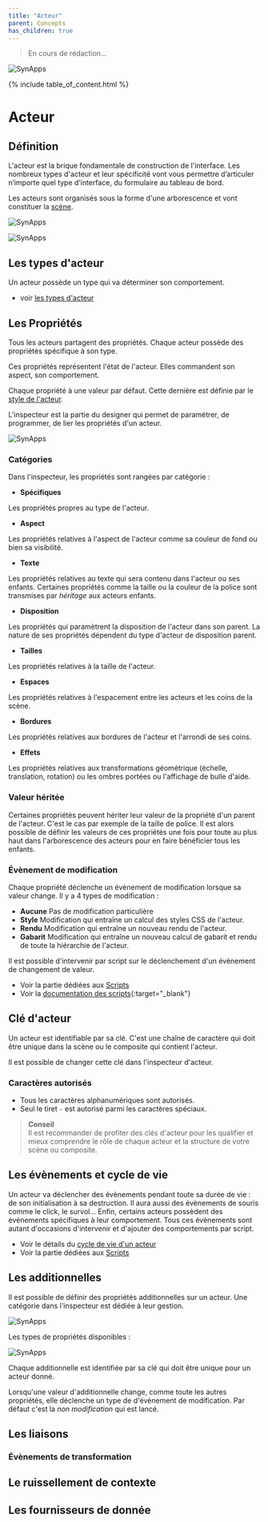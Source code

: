 ```yaml
---
title: "Acteur"
parent: Concepts
has_children: true
---
```


> En cours de rédaction...

![SynApps](../../assets/under-progress.gif)

{% include table_of_content.html %}

# Acteur

## Définition

L'acteur est la brique fondamentale de construction de l'interface. Les nombreux types d'acteur et leur spécificité vont vous permettre d’articuler n’importe quel type d’interface, du formulaire au tableau de bord.

Les acteurs sont organisés sous la forme d'une arborescence et vont constituer la [scène](../scene.md).

![SynApps](../../assets/concepts/actor/01.png)

![SynApps](../../assets/concepts/actor/02.png)

## Les types d'acteur

Un acteur possède un type qui va déterminer son comportement.

- voir [les types d'acteur](../actor-types/)

## Les Propriétés

Tous les acteurs partagent des propriétés. Chaque acteur possède des propriétés spécifique à son type.

Ces propriétés représentent l'état de l'acteur. Elles commandent son aspect, son comportement.

Chaque propriété à une valeur par défaut. Cette dernière est définie par le [style de l'acteur](../actor-style.md).

L'inspecteur est la partie du designer qui permet de paramétrer, de programmer, de lier les propriétés d'un acteur.

![SynApps](../../assets/concepts/actor/03.png)

### Catégories

Dans l'inspecteur, les propriétés sont rangées par catégorie :

- **Spécifiques**

Les propriétés propres au type de l'acteur.

- **Aspect**

Les propriétés relatives à l'aspect de l'acteur comme sa couleur de fond ou bien sa visibilité.

- **Texte**

Les propriétés relatives au texte qui sera contenu dans l'acteur ou ses enfants. Certaines propriétés comme la taille ou la couleur de la police sont transmises par *héritage* aux acteurs enfants.

-  **Disposition**

Les propriétés qui paramètrent la disposition de l'acteur dans son parent. La nature de ses propriétés dépendent du type d'acteur de disposition parent.

- **Tailles**

Les propriétés relatives à la taille de l'acteur.

- **Espaces**

Les propriétés relatives à l'espacement entre les acteurs et les coins de la scène.

- **Bordures**

Les propriétés relatives aux bordures de l'acteur et l'arrondi de ses coins.

- **Effets**

Les propriétés relatives aux transformations géométrique (échelle, translation, rotation) ou les ombres portées ou l'affichage de bulle d'aide.

### Valeur héritée

Certaines propriétés peuvent hériter leur valeur de la propriété d'un parent de l'acteur. C'est le cas par exemple de la taille de police. Il est alors possible de définir les valeurs de ces propriétés une fois pour toute au plus haut dans l'arborescence des acteurs pour en faire bénéficier tous les enfants.

### Évènement de modification

Chaque propriété déclenche un évènement de modification lorsque sa valeur change. Il y a 4 types de modification :
- **Aucune** Pas de modification particulière
- **Style** Modification qui entraîne un calcul des styles CSS de l'acteur.
- **Rendu** Modification qui entraîne un nouveau rendu de l'acteur.
- **Gabarit** Modification qui entraîne un nouveau calcul de gabarit et rendu de toute la hiérarchie de l'acteur.

Il est possible d'intervenir par script sur le déclenchement d'un évènement de changement de valeur.
- Voir la partie dédiées aux [Scripts](../scripts/)
- Voir la [documentation des scripts](/synapps/script-api/){:target="_blank"}

## Clé d'acteur

Un acteur est identifiable par sa clé. C'est une chaîne de caractère qui doit être unique dans la scène ou le composite qui contient l'acteur.

Il est possible de changer cette clé dans l'inspecteur d'acteur.

### Caractères autorisés
 - Tous les caractères alphanumériques sont autorisés.
 - Seul le tiret `-` est autorisé parmi les caractères spéciaux.

> **Conseil**<br>Il est recommander de profiter des clés d'acteur pour les qualifier et mieux comprendre le rôle de chaque acteur et la structure de votre scène ou composite.

## Les évènements et cycle de vie

Un acteur va déclencher des évènements pendant toute sa durée de vie : de son initialisation à sa destruction. Il aura aussi des évènements de souris comme le click, le survol... Enfin, certains acteurs possèdent des évènements spécifiques à leur comportement.
Tous ces évènements sont autant d'occasions d'intervenir et d'ajouter des comportements par script.

- Voir le détails du [cycle de vie d'un acteur](./actor-life-cycle)
- Voir la partie dédiées aux [Scripts](../scripts/)

## Les additionnelles

Il est possible de définir des propriétés additionnelles sur un acteur. Une catégorie dans l'inspecteur est dédiée à leur gestion.

![SynApps](../../assets/concepts/actor/04.png)

Les types de propriétés disponibles :

![SynApps](../../assets/concepts/actor/05.png)


Chaque additionnelle est identifiée par sa clé qui doit être unique pour un acteur donné.

Lorsqu'une valeur d'additionnelle change, comme toute les autres propriétés, elle déclenche un type de d'évènement de modification. Par défaut c'est la *non modification* qui est lancé.

## Les liaisons

### Évènements de transformation

## Le ruissellement de contexte

## Les fournisseurs de donnée
